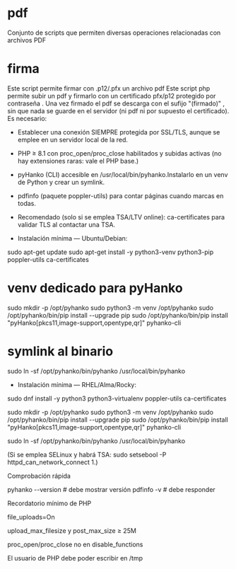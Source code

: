 # pdf
Conjunto de scripts que permiten diversas operaciones relacionadas con archivos PDF
# firma
Este script permite firmar con .p12/.pfx un archivo pdf
Este script php permite subir un pdf y firmarlo con un certificado pfx/p12 protegido por contraseña . Una vez firmado el pdf se descarga con el sufijo "(firmado)" , sin que nada se guarde en el servidor (ni pdf ni por supuesto el certificado).  Es necesario:

- Establecer una conexión SIEMPRE protegida por SSL/TLS, aunque se emplee en un servidor local de la red.
- PHP ≥ 8.1 con proc_open/proc_close habilitados y subidas activas (no hay extensiones raras: vale el PHP base.)
- pyHanko (CLI) accesible en /usr/local/bin/pyhanko.Instalarlo en un venv de Python y crear un symlink.
- pdfinfo (paquete poppler-utils) para contar páginas cuando marcas en todas.
- Recomendado (solo si se emplea TSA/LTV online):
ca-certificates para validar TLS al contactar una TSA.

- Instalación mínima — Ubuntu/Debian:

sudo apt-get update
sudo apt-get install -y python3-venv python3-pip poppler-utils ca-certificates

# venv dedicado para pyHanko
sudo mkdir -p /opt/pyhanko
sudo python3 -m venv /opt/pyhanko
sudo /opt/pyhanko/bin/pip install --upgrade pip
sudo /opt/pyhanko/bin/pip install "pyHanko[pkcs11,image-support,opentype,qr]" pyhanko-cli

# symlink al binario 
sudo ln -sf /opt/pyhanko/bin/pyhanko /usr/local/bin/pyhanko

- Instalación mínima — RHEL/Alma/Rocky:

sudo dnf install -y python3 python3-virtualenv poppler-utils ca-certificates

sudo mkdir -p /opt/pyhanko
sudo python3 -m venv /opt/pyhanko
sudo /opt/pyhanko/bin/pip install --upgrade pip
sudo /opt/pyhanko/bin/pip install "pyHanko[pkcs11,image-support,opentype,qr]" pyhanko-cli

sudo ln -sf /opt/pyhanko/bin/pyhanko /usr/local/bin/pyhanko


(Si se emplea SELinux y habrá TSA: 
sudo setsebool -P httpd_can_network_connect 1.)

Comprobación rápida

pyhanko --version     # debe mostrar versión
pdfinfo -v            # debe responder

Recordatorio mínimo de PHP

file_uploads=On

upload_max_filesize y post_max_size ≥ 25M

proc_open/proc_close no en disable_functions

El usuario de PHP debe poder escribir en /tmp
